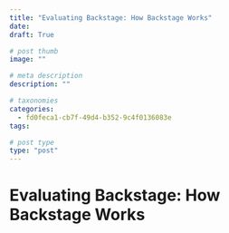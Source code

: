 ```yaml
---
title: "Evaluating Backstage: How Backstage Works"
date: 
draft: True

# post thumb
image: ""

# meta description
description: ""

# taxonomies
categories:
  - fd0feca1-cb7f-49d4-b352-9c4f0136083e
tags:

# post type
type: "post"
---
```


# Evaluating Backstage: How Backstage Works
